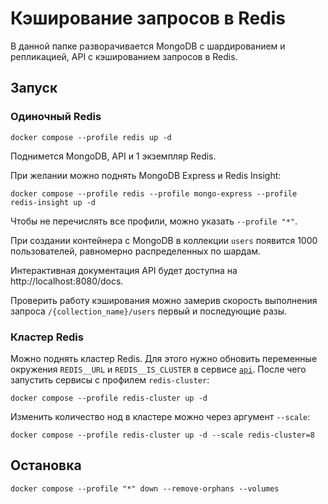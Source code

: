 # Кэширование запросов в Redis

В данной папке разворачивается MongoDB с шардированием и репликацией, API с кэшированием запросов в Redis.

## Запуск

### Одиночный Redis

```shell
docker compose --profile redis up -d
```

Поднимется MongoDB, API и 1 экземпляр Redis.

При желании можно поднять MongoDB Express и Redis Insight:

```shell
docker compose --profile redis --profile mongo-express --profile redis-insight up -d
```

Чтобы не перечислять все профили, можно указать `--profile "*"`.

При создании контейнера с MongoDB в коллекции `users` появится 1000 пользователей, равномерно распределенных по шардам.

Интерактивная документация API будет доступна на http://localhost:8080/docs.

Проверить работу кэширования можно замерив скорость выполнения запроса `/{collection_name}/users` первый и последующие
разы.

### Кластер Redis

Можно поднять кластер Redis. Для этого нужно обновить переменные окружения `REDIS__URL` и `REDIS__IS_CLUSTER` в сервисе
[`api`](docker/api.override.yaml). После чего запустить сервисы с профилем `redis-cluster`:

```shell
docker compose --profile redis-cluster up -d
```

Изменить количество нод в кластере можно через аргумент `--scale`:

```shell
docker compose --profile redis-cluster up -d --scale redis-cluster=8
```

## Остановка

```shell
docker compose --profile "*" down --remove-orphans --volumes
```
